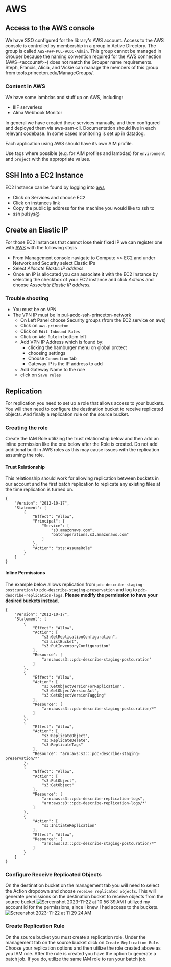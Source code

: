 # AWS

## Access to the AWS console
We have SSO configured for the library's AWS account. Access to the AWS console is controlled by membership in a group in Active Directory. The group is called `AWS-###-PUL-ACDC-Admin`. This group cannot be managed in Grouper because the naming convention required for the AWS connection (AWS-<account#>-<UserDetails>) does not match the Grouper name requirements. Steph, Francis, Alicia, and Vickie can manage the members of this group from tools.princeton.edu/ManageGroups/.

### Content in AWS  
We have some lambdas and stuff up on AWS, including:
* IIIF serverless
* Alma Webhook Monitor

In general we have created these services manually, and then configured and
deployed them via aws-sam-cli. Documentation should live in each relevant
codebase. In some cases monitoring is set up in datadog.

Each application using AWS should have its own AIM profile.

Use tags where possible (e.g. for AIM profiles and lambdas) for `environment` and `project` with the appropriate
values.

## SSH Into a EC2 Instance
EC2 Instance can be found by logging into [aws](https://princeton.edu/aws)
* Click on Services and choose EC2
* Click on instances link
* Copy the public ip address for the machine you would like to ssh to
* ssh pulsys@<public ip address>

## Create an Elastic IP
For those EC2 Instances that cannot lose their fixed IP we can register one with [AWS](http://princeton.edu/aws) with the following steps
* From Management console navigate to Compute >> EC2 and under Network and Security select Elastic IPs
* Select *Allocate Elastic IP address*
* Once an IP is allocated you can associate it with the EC2 Instance by selecting the checkbox of your EC2 instance and click *Actions* and choose *Associate Elastic IP address.*

### Trouble shooting
  * You must be on VPN
  * The VPN IP must be in pul-acdc-ssh-princeton-network
     * On Left Panel choose Security groups (from the EC2 service on aws)
     * Click on `aws-princeton`
     * Click on `Edit Inbound Rules`
     * Click on `Add Rule` in bottom left
     * Add VPN IP Address which is found by:
        * clicking the hamburger menu on global protect
        * choosing settings
        * Choose `Connection` tab
        * Gateway IP is the IP address to add
     * Add Gateway Name to the rule
     * click on `Save rules`

## Replication
For replication you need to set up a role that allows access to your buckets. You will then need to configure the destination bucket to receive replicated objects.  And finally a replication rule on the source bucket.

### Creating the role
Create the IAM Role utilizing the trust relationship below and then add an inline permission like the one below after the Role is created.  Do not add additional built in AWS roles as this may cause issues with the replication assuming the role.

#### Trust Relationship
This relationship should work for allowing replication between buckets in our account and the first batch replication to replicate any existing files at the time replication is turned on.
```
{
    "Version": "2012-10-17",
    "Statement": [
        {
            "Effect": "Allow",
            "Principal": {
                "Service": [
                    "s3.amazonaws.com",
                    "batchoperations.s3.amazonaws.com"
                ]
            },
            "Action": "sts:AssumeRole"
        }
    ]
}
```

#### Inline Permissions
The example below allows replication from `pdc-describe-staging-postcuration` to `pdc-describe-staging-preservation` and log to `pdc-describe-replication-logs`.  **Please modify the permission to have your desired buckets instead.**
```
{
	"Version": "2012-10-17",
	"Statement": [
		{
			"Effect": "Allow",
			"Action": [
				"s3:GetReplicationConfiguration",
				"s3:ListBucket",
				"s3:PutInventoryConfiguration"
			],
			"Resource": [
				"arn:aws:s3:::pdc-describe-staging-postcuration"
			]
		},
		{
			"Effect": "Allow",
			"Action": [
				"s3:GetObjectVersionForReplication",
				"s3:GetObjectVersionAcl",
				"s3:GetObjectVersionTagging"
			],
			"Resource": [
				"arn:aws:s3:::pdc-describe-staging-postcuration/*"
			]
		},
		{
			"Effect": "Allow",
			"Action": [
				"s3:ReplicateObject",
				"s3:ReplicateDelete",
				"s3:ReplicateTags"
			],
			"Resource": "arn:aws:s3:::pdc-describe-staging-preservation/*"
		},
		{
			"Effect": "Allow",
			"Action": [
				"s3:PutObject",
				"s3:GetObject"
			],
			"Resource": [
				"arn:aws:s3:::pdc-describe-replication-logs",
				"arn:aws:s3:::pdc-describe-replication-logs/*"
			]
		},
		{
			"Action": [
				"s3:InitiateReplication"
			],
			"Effect": "Allow",
			"Resource": [
				"arn:aws:s3:::pdc-describe-staging-postcuration/*"
			]
		}
	]
}
```
### Configure Receive Replicated Objects
On the destination bucket on the management tab you will need to select the Action dropdown and choose `receive replicated objects`.  This will generate permissions on the destination bucket to receive objects from the source bucket
![Screenshot 2023-11-22 at 10 56 39 AM](https://github.com/pulibrary/pul-it-handbook/assets/1599081/9052f278-ddf3-49ad-9179-29c8ca94a219)
I utilized my account id for the permissions, since I knew I had access to the buckets.
![Screenshot 2023-11-22 at 11 29 24 AM](https://github.com/pulibrary/pul-it-handbook/assets/1599081/cdb6c0e7-598e-44ef-9eae-db9c6847e48c)

### Create Replication Rule
On the source bucket you must create a replication role.  Under the management tab on the source bucket click on `Create Replication Rule`. Choose your replication options and then utilize the role created above as you IAM role.  After the rule is created you have the option to generate a batch job.  If you do, utilize the same IAM role to run your batch job.
